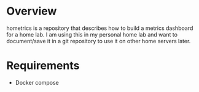 # Overview
hometrics is a repository that describes how to build a metrics dashboard for a home lab.
I am using this in my personal home lab and want to document/save it in a git repository to use it on other home servers later.

# Requirements
* Docker compose
